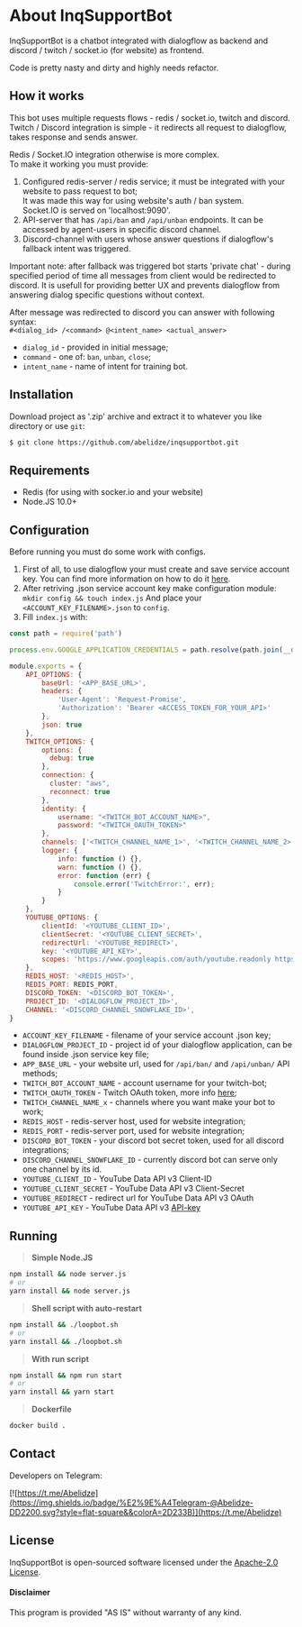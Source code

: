 About InqSupportBot
===================

InqSupportBot is a chatbot integrated with dialogflow as backend and discord / twitch / socket.io (for website) as frontend.

Code is pretty nasty and dirty and highly needs refactor.


How it works
------------

This bot uses multiple requests flows - redis / socket.io, twitch and discord.<br />
Twitch / Discord integration is simple - it redirects all request to dialogflow, takes response and sends answer.

Redis / Socket.IO integration otherwise is more complex.<br />
To make it working you must provide:
1. Configured redis-server / redis service; it must be integrated with your website to pass request to bot;<br />
It was made this way for using website's auth / ban system.<br />
Socket.IO is served on 'localhost:9090'.
2. API-server that has `/api/ban` and `/api/unban` endpoints.
It can be accessed by agent-users in specific discord channel.
3. Discord-channel with users whose answer questions if dialogflow's fallback intent was triggered.

Important note: after fallback was triggered bot starts 'private chat' - during specified period of time all
messages from client would be redirected to discord. It is usefull for providing better UX and prevents
dialogflow from answering dialog specific questions without context.

After message was redirected to discord you can answer with following syntax:<br/>
`#<dialog_id> /<command> @<intent_name> <actual_answer>`

* `dialog_id` - provided in initial message;
* `command` - one of: `ban`, `unban`, `close`;
* `intent_name` - name of intent for training bot.


Installation
------------

Download project as '.zip' archive and extract it to whatever you like directory or use `git`:
```sh
$ git clone https://github.com/abelidze/inqsupportbot.git
```


Requirements
------------

* Redis (for using with socker.io and your website)
* Node.JS 10.0+


Configuration
-------------

Before running you must do some work with configs.

1. First of all, to use dialogflow your must create and save service account key.
You can find more information on how to do it [here](https://cloud.google.com/iam/docs/creating-managing-service-account-keys).
2. After retriving .json service account key make configuration module: `mkdir config && touch index.js`
And place your `<ACCOUNT_KEY_FILENAME>.json` to `config`.
3. Fill `index.js` with:
```js
const path = require('path')

process.env.GOOGLE_APPLICATION_CREDENTIALS = path.resolve(path.join(__dirname, '<ACCOUNT_KEY_FILENAME>.json'));

module.exports = {
    API_OPTIONS: {
        baseUrl: '<APP_BASE_URL>',
        headers: {
            'User-Agent': 'Request-Promise',
            'Authorization': 'Bearer <ACCESS_TOKEN_FOR_YOUR_API>'
        },
        json: true
    },
    TWITCH_OPTIONS: {
        options: {
          debug: true
        },
        connection: {
          cluster: "aws",
          reconnect: true
        },
        identity: {
            username: "<TWITCH_BOT_ACCOUNT_NAME>",
            password: "<TWITCH_OAUTH_TOKEN>"
        },
        channels: ['<TWITCH_CHANNEL_NAME_1>', '<TWITCH_CHANNEL_NAME_2>', ...],
        logger: {
            info: function () {},
            warn: function () {},
            error: function (err) {
                console.error('TwitchError:', err);
            }
        }
    },
    YOUTUBE_OPTIONS: {
        clientId: '<YOUTUBE_CLIENT_ID>',
        clientSecret: '<YOUTUBE_CLIENT_SECRET>',
        redirectUrl: '<YOUTUBE_REDIRECT>',
        key: '<YOUTUBE_API_KEY>',
        scopes: 'https://www.googleapis.com/auth/youtube.readonly https://www.googleapis.com/auth/youtube https://www.googleapis.com/auth/youtube.force-ssl'
    },
    REDIS_HOST: '<REDIS_HOST>',
    REDIS_PORT: REDIS_PORT,
    DISCORD_TOKEN: '<DISCORD_BOT_TOKEN>',
    PROJECT_ID: '<DIALOGFLOW_PROJECT_ID>',
    CHANNEL: '<DISCORD_CHANNEL_SNOWFLAKE_ID>',
}

```

* `ACCOUNT_KEY_FILENAME` - filename of your service account .json key;
* `DIALOGFLOW_PROJECT_ID` - project id of your dialogflow application, can be found inside .json service key file;
* `APP_BASE_URL` - your website url, used for `/api/ban/` and `/api/unban/` API methods;
* `TWITCH_BOT_ACCOUNT_NAME` - account username for your twitch-bot;
* `TWITCH_OAUTH_TOKEN` - Twitch OAuth token, more info [here](https://twitchapps.com/tmi/);
* `TWITCH_CHANNEL_NAME_x` - channels where you want make your bot to work;
* `REDIS_HOST` - redis-server host, used for website integration;
* `REDIS_PORT` - redis-server port, used for website integration;
* `DISCORD_BOT_TOKEN` - your discord bot secret token, used for all discord integrations;
* `DISCORD_CHANNEL_SNOWFLAKE_ID` - currently discord bot can serve only one channel by its id.
* `YOUTUBE_CLIENT_ID` - YouTube Data API v3 Client-ID
* `YOUTUBE_CLIENT_SECRET` - YouTube Data API v3 Client-Secret
* `YOUTUBE_REDIRECT` - redirect url for YouTube Data API v3 OAuth
* `YOUTUBE_API_KEY` - YouTube Data API v3 [API-key](https://console.developers.google.com/apis/credentials)


Running
-------

> **Simple Node.JS**

```sh
npm install && node server.js
# or
yarn install && node server.js
```

> **Shell script with auto-restart**

```sh
npm install && ./loopbot.sh
# or
yarn install && ./loopbot.sh
```

> **With run script**

```sh
npm install && npm run start
# or
yarn install && yarn start
```

> **Dockerfile**

```sh
docker build .
```


Contact
-------

Developers on Telegram:

[![https://t.me/Abelidze](https://img.shields.io/badge/%E2%9E%A4Telegram-@Abelidze-DD2200.svg?style=flat-square&&colorA=2D233B)](https://t.me/Abelidze)


License
-------
InqSupportBot is open-sourced software licensed under the [Apache-2.0 License](https://opensource.org/licenses/Apache-2.0).

#### Disclaimer

This program is provided "AS IS" without warranty of any kind.